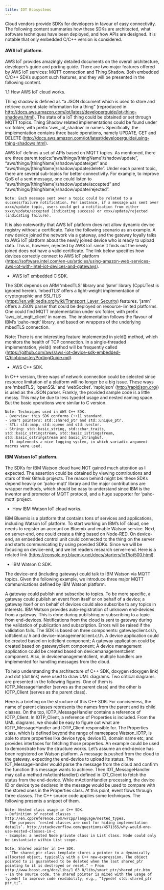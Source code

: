 ```yaml
---
title: IOT Ecosystems
---
```


Cloud vendors provide SDKs for developers in favour of easy connectivity. The following content summaries how these SDKs are architected, what software techniques have been deployed, and how APIs are designed. It is notable that only embedded C/C++ version is considered.

#### **AWS IoT platform.**

AWS IoT provides amazingly detailed documents on the overall architecture, developer’s guide and porting guide. There are two major features offered by AWS IoT services: MQTT connection and Thing Shadow. Both embedded C/C++ SDKs support such features, and they will be presented in the following content.

[Reference 1]: http://aws-iot-device-sdk-embedded-c-docs.s3-website-us-east-1.amazonaws.com/index.html.

[Reference 2]: https://github.com/aws/aws-iot-device-sdk-embedded-C/blob/master/README.md.

[Reference 3]: https://github.com/aws/aws-iot-device-sdk-embedded-C/blob/master/PortingGuide.md.

  1.1 How AWS IoT cloud works.

Thing shadow is defined as “a JSON document which is used to store and retrieve current state information for a thing” (reproduced in http://docs.aws.amazon.com/iot/latest/developerguide/iot-thing-shadows.html). The state of a IoT thing could be obtained or set through MQTT topics. Thing Shadow related implementations could be found under src folder, with prefix ‘aws_iot_shadow’ in names. Specifically, the implementation contains three basic operations, namely UPDATE, GET and DELETE (http://docs.aws.amazon.com/iot/latest/developerguide/using-thing-shadows.html).

AWS IoT defines a set of APIs based on MQTT topics. As mentioned, there are three parent topics:“aws/things/[thingName]/shadow/update”, “aws/things/[thingName]/shadow/update/get” and “aws/things/[thingName]/shadow/update/delete”. Under each parent topic, there are several sub-topics for better connectivity. For example, to improve QoS of a sent message, one could listen to “aws/things/[thingName]/shadow/update/accepted” and “aws/things/[thingName]/shadow/update/rejected”.
```
Note: Each message sent over a topic could be related to a success/failure notification. For instance, if a message was sent over xxxx/update topic, users could get a notification from either xxxx/update/accepted (indicating success) or xxxx/update/rejected (indicating failure).
```
It is also noteworthy that AWS IoT platform does not allow dynamic device registry without a certificate. Take the following scenario as an example. A new device joined the network via a gateway, and the gateway loyally talks to AWS IoT platform about the newly joined device who is ready to upload data. This is, however, rejected by AWS IoT since it finds out the newly joined does not have a valid certificate. The link below specifies how devices correctly connect to AWS IoT platform (https://software.intel.com/en-us/articles/using-amazon-web-services-aws-iot-with-intel-iot-devices-and-gateways).

* AWS IoT embedded C SDK.

The SDK depends on ARM ‘mbedTLS’ library and ‘jsmn’ library (CppUTest is ignored herein). ‘mbedTLS’ offers a light-weight implementation of cryptographic and SSL/TLS (https://en.wikipedia.org/wiki/Transport_Layer_Security) features. ‘jsmn’ offers a JSON parser that could be deployed on resource-limited platforms. One could find MQTT implementation under src folder, with prefix ‘aws_iot_mqtt_client’ in names. The implementation follows the flavour of IBM’s ‘paho-mqtt’ library, and based on wrappers of the underlying mbedTLS connection.

Note: There is one interesting feature implemented in yield() method, which monitors the health of TCP connection. In a single-threaded implementation, yield() method will be frequently called (https://github.com/aws/aws-iot-device-sdk-embedded-C/blob/master/PortingGuide.md).

* AWS C++ SDK.

In C++ version, three ways of network connection could be selected since resource limitation of a platform will no longer be a big issue. These ways are ‘mbedTLS’, ‘openSSL’ and ‘webSocket’. ‘rapidjson’ (http://rapidjson.org/) is used as the JSON parser. Frankly, the provided sample code is a little messy. This may be due to less typedef usage and nested naming space. But the basic operations were similar to C version.
```
Note: Techniques used in AWS C++ SDK.
- Overview: this SDK conforms C++11 standard.
- Smart pointers: std::shared_ptr and std::unique_ptr.
- STL: std::map, std::queue and std::vector.
- String: std::basic_string, std::char_traits, std::basic_stringstream, std::basic_istringstream, std::basic_ostringstream and basic_stringbuf.
- It implements a nice logging system, in which variadic-argument macros were used.
```

#### **IBM Watson IoT platform.**

The SDKs for IBM Watson cloud have NOT gained much attention as I expected. The assertion could be obtained by viewing contributions and stars of their Github projects. The reason behind might be: these SDKs depend heavily on ‘paho-mqtt’ library and the major contributions are wrapper methods, which should be easy to understand since IBM is the inventor and promotor of MQTT protocol, and a huge supporter for ‘paho-mqtt’ project.

* How IBM Watson IoT cloud works.

IBM Bluemix is a platform that contains tons of services and applications, including Watson IoT platform. To start working on IBM’s IoT cloud, one needs to register an account on Bluemix and enable Watson service. Next, on server-end, one could create a thing based on Node-RED. On device-end, an embedded control unit could connected to the thing on the server and starts communicating by using provided SDKs. Since we will be focusing on device-end, and we let readers research server-end. Here is a related link (https://console.ng.bluemix.net/docs/starters/IoT/iot500.html).

* IBM Watson C SDK.

The device-end (including gateway) could talk to IBM Watson via MQTT topics. Given the following example, we introduce three major MQTT communications defined by IBM Watson platform.

[Reference 1]: https://console.ng.bluemix.net/docs/services/IoT/gateways/mqtt.html.

A gateway could publish and subscribe to topics. To be more specific, a gateway could publish an event from itself or on behalf of a device; a gateway itself or on behalf of devices could also subscribe to any topics in interests. IBM Watson provides auto-registration of unknown end-devices from a gateway. This is done during publishing or subscribing to a topic from end-devices. Notifications from the cloud is sent to gateway during the validation of publication and subscription. Errors will be raised if the validation fails. The SDK is based on three components: gatewayclient.c/.h, iotfclient.c/.h and device-managementclient.c/.h. A device application could be created based on iotfclient component; A gateway application could be created based on gatewayclient component; A device management application could be created based on devicemanagementclient component. Also, in devicemanagementclient, multiple handlers are implemented for handling messages from the cloud.

To help understanding the architecture of C++ SDK, doxygen (doxygen link) and dot (dot link) were used to draw UML diagrams. Two critical diagrams are presented in the following figures. One of them is IOTP_MessageHandler (serves as the parent class) and the other is IOTP_Client (serves as the parent class).

Here is a briefing on the structure of this C++ SDK. For conciseness, the name of parent classes represents the names from the parent and its child classes. On the top, IOTP_MessageHandler contains a reference of IOTP_Client. In IOTP_Client, a reference of Properties is included. From the UML diagrams, we should be easy to figure out what are IOTP_MessageHandler and IOTP_Client responsible for. The Properties class, which is defined beyond the range of namespace Watson_IOTP, is able to store properties like device type, device ID, domain name etc, and provides interfaces for fetching those properties. An example could be used to demonstrate how the structure works. Let’s assume an end-device has been registered on Watson platform. A message is pushed from the cloud to the gateway, expecting the end-device to upload its status. The IOT_MessageHandler would parse the message from the cloud and confirm the function this message wants to achieve. Then IOT_MessageHandler may call a method mActionHandler() defined in IOT_Client to fetch the status from the end-device. While mActionHandler processing, the device ID or device type declared in the message would be used to compare with the stored ones in the Properties class. At this point, event flows through three classes. The C++ source code applies some techniques. The following presents a snippet of them.

```
Note: Nested class usage in C++ SDK.
- Definition of nested classes : http://en.cppreference.com/w/cpp/language/nested_types.
- The purpose: ‘nested classes are cool for hiding implementation details’. http://stackoverflow.com/questions/4571355/why-would-one-use-nested-classes-in-c
- Example: a nested Node private class in List class. Node could only be instantiate within List scope.

Note: Shared pointer in C++ SDK.
- “The shared_ptr class template stores a pointer to a dynamically allocated object, typically with a C++ new-expression. The object pointed to is guaranteed to be deleted when the last shared_ptr pointing to it is destroyed or reset.” — From http://www.boost.org/doc/libs/1_63_0/libs/smart_ptr/shared_ptr.htm
- In the source code, the shared pointer is mixed with the usage of typedef to improve code readability, e.g., “typedef std::shared_ptr ptr_t;”.
```
